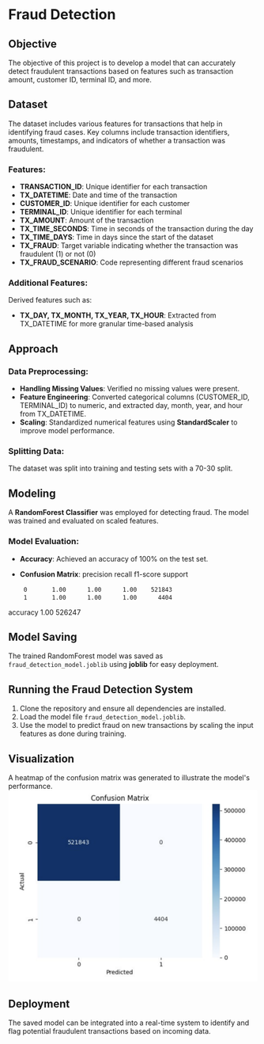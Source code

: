 # Fraud Detection

## Objective
The objective of this project is to develop a model that can accurately detect fraudulent transactions based on features such as transaction amount, customer ID, terminal ID, and more.

## Dataset
The dataset includes various features for transactions that help in identifying fraud cases. Key columns include transaction identifiers, amounts, timestamps, and indicators of whether a transaction was fraudulent.

### Features:
- **TRANSACTION_ID**: Unique identifier for each transaction
- **TX_DATETIME**: Date and time of the transaction
- **CUSTOMER_ID**: Unique identifier for each customer
- **TERMINAL_ID**: Unique identifier for each terminal
- **TX_AMOUNT**: Amount of the transaction
- **TX_TIME_SECONDS**: Time in seconds of the transaction during the day
- **TX_TIME_DAYS**: Time in days since the start of the dataset
- **TX_FRAUD**: Target variable indicating whether the transaction was fraudulent (1) or not (0)
- **TX_FRAUD_SCENARIO**: Code representing different fraud scenarios

### Additional Features:
Derived features such as:
- **TX_DAY, TX_MONTH, TX_YEAR, TX_HOUR**: Extracted from TX_DATETIME for more granular time-based analysis

## Approach
### Data Preprocessing:
- **Handling Missing Values**: Verified no missing values were present.
- **Feature Engineering**: Converted categorical columns (CUSTOMER_ID, TERMINAL_ID) to numeric, and extracted day, month, year, and hour from TX_DATETIME.
- **Scaling**: Standardized numerical features using **StandardScaler** to improve model performance.

### Splitting Data:
The dataset was split into training and testing sets with a 70-30 split.

## Modeling
A **RandomForest Classifier** was employed for detecting fraud. The model was trained and evaluated on scaled features.

### Model Evaluation:
- **Accuracy**: Achieved an accuracy of 100% on the test set.
- **Confusion Matrix**:
            precision    recall  f1-score   support

       0       1.00      1.00      1.00    521843
       1       1.00      1.00      1.00      4404

accuracy                           1.00    526247

## Model Saving
The trained RandomForest model was saved as `fraud_detection_model.joblib` using **joblib** for easy deployment.

## Running the Fraud Detection System
1. Clone the repository and ensure all dependencies are installed.
2. Load the model file `fraud_detection_model.joblib`.
3. Use the model to predict fraud on new transactions by scaling the input features as done during training.

## Visualization
A heatmap of the confusion matrix was generated to illustrate the model's performance.
![Confusion Matrix](confusion_matrix.png)

## Deployment
The saved model can be integrated into a real-time system to identify and flag potential fraudulent transactions based on incoming data.
